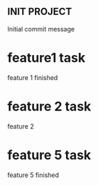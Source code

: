 ## INIT PROJECT ##

Initial commit message

# feature1 task
feature 1 finished

# feature 2 task
feature 2
# feature 5 task

feature 5 finished
